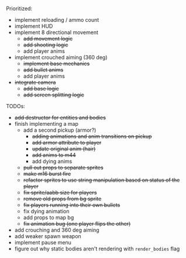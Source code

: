Prioritized:
* implement reloading / ammo count
* implement HUD
* implement 8 directional movement
  * ~~add movement logic~~
  * ~~add shooting logic~~
  * add player anims
* implement crouched aiming (360 deg)
  * ~~implement base mechanics~~
  * ~~add bullet anims~~
  * add player anims
* ~~integrate camera~~
  * ~~add base logic~~
  * ~~add screen splitting logic~~

TODOs:
* ~~add destructor for entities and bodies~~
* finish implementing a map
  * add a second pickup (armor?)
    * ~~adding animations and anim transitions on pickup~~
    * ~~add armor attribute to player~~
    * ~~update original anim (hair)~~
    * ~~add anims to m44~~
    * add dying anims
  * ~~pull out props to separate sprites~~
  * ~~make m16 burst fire~~
  * ~~refactor sprites to use string manipulation based on status of the player~~
  * ~~fix sprite/aabb size for players~~
  * ~~remove old props from bg sprite~~
  * ~~fix players running into their own bullets~~
  * fix dying animation
  * add props to map bg
  * ~~fix animation bug (one player flips the other)~~
* add crouching and 360 deg aiming
* add weaker spawn weapon
* implement pause menu
* figure out why static bodies aren't rendering with `render_bodies` flag
